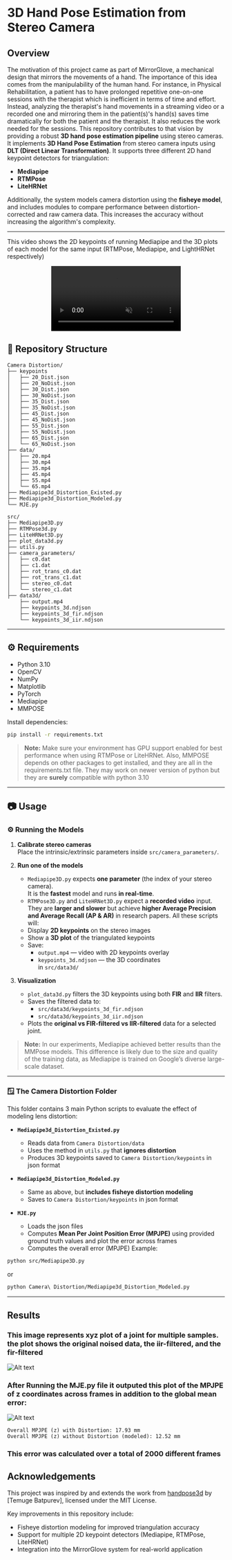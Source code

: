 # 3D Hand Pose Estimation from Stereo Camera
## Overview
The motivation of this project came as part of MirrorGlove, a mechanical design that mirrors the movements of a hand. The importance of this idea comes from the manipulability of the human hand. For instance, in Physical Rehabilitation, a patient has to have prolonged repetitive one-on-one sessions with the therapist which is inefficient in terms of time and effort. Instead, analyzing the therapist's hand movements in a streaming video or a recorded one and mirroring them in the patient(s)'s hand(s) saves time dramatically for both the patient and the therapist. It also reduces the work needed for the sessions. This repository contributes to that vision by providing a robust **3D hand pose estimation pipeline** using stereo cameras. It implements **3D Hand Pose Estimation** from stereo camera inputs using **DLT (Direct Linear Transformation)**. It supports three different 2D hand keypoint detectors for triangulation:

- **Mediapipe**
- **RTMPose**
- **LiteHRNet**

Additionally, the system models camera distortion using the **fisheye model**, and includes modules to compare performance between distortion-corrected and raw camera data.
This increases the accuracy without increasing the algorithm's complexity.

---
This video shows the 2D keypoints of running Mediapipe and the 3D plots of each model for the same input (RTMPose, Mediapipe, and LightHRNet respectively)
<div align="center">
  <video src="https://github.com/user-attachments/assets/71ac803b-e8d6-4938-b31f-57551a7a09c4" autoplay loop muted playsinline></video>
</div>

## 📁 Repository Structure

```
Camera Distortion/
├── keypoints
│   ├── 20_Dist.json
│   ├── 20_NoDist.json
│   ├── 30_Dist.json
│   ├── 30_NoDist.json
│   ├── 35_Dist.json
│   ├── 35_NoDist.json
│   ├── 45_Dist.json
│   ├── 45_NoDist.json
│   ├── 55_Dist.json
│   ├── 55_NoDist.json
│   ├── 65_Dist.json
│   └── 65_NoDist.json
├── data/
│   ├── 20.mp4
│   ├── 30.mp4
│   ├── 35.mp4
│   ├── 45.mp4
│   ├── 55.mp4
│   └── 65.mp4
├── Mediapipe3d_Distortion_Existed.py
├── Mediapipe3d_Distortion_Modeled.py
└── MJE.py

src/
├── Mediapipe3D.py
├── RTMPose3d.py
├── LiteHRNet3D.py
├── plot_data3d.py
├── utils.py
├── camera_parameters/
│   ├── c0.dat
│   ├── c1.dat
│   ├── rot_trans_c0.dat
│   ├── rot_trans_c1.dat
│   ├── stereo_c0.dat
│   └── stereo_c1.dat
├── data3d/
    ├── output.mp4
    ├── keypoints_3d.ndjson
    ├── keypoints_3d_fir.ndjson
    └── keypoints_3d_iir.ndjson
```

---

## ⚙️ Requirements

- Python 3.10
- OpenCV
- NumPy
- Matplotlib
- PyTorch
- Mediapipe
- MMPOSE

Install dependencies:

```bash
pip install -r requirements.txt
```

> **Note:** Make sure your environment has GPU support enabled for best performance when using RTMPose or LiteHRNet. Also, MMPOSE depends on other packages to get installed, and they are all in the requirements.txt file. They may work on newer version of python but they are **surely** compatible with python 3.10

---

## 📷 Usage

### ⚙️ Running the Models
1. **Calibrate stereo cameras**  
   Place the intrinsic/extrinsic parameters inside `src/camera_parameters/`.

2. **Run one of the models**  
   - `Mediapipe3D.py` expects **one parameter** (the index of your stereo camera).  
     It is the **fastest** model and runs **in real-time**.  
   - `RTMPose3D.py` and `LiteHRNet3D.py` expect a **recorded video** input.  
     They are **larger and slower** but achieve **higher Average Precision and Average Recall (AP & AR)** in research papers.
   All these scripts will:
   - Display **2D keypoints** on the stereo images
   - Show a **3D plot** of the triangulated keypoints
   - Save:
     - `output.mp4` — video with 2D keypoints overlay
     - `keypoints_3d.ndjson` — the 3D coordinates  
       in `src/data3d/`

3. **Visualization**  
   - `plot_data3d.py` filters the 3D keypoints using both **FIR** and **IIR** filters.
   - Saves the filtered data to:
     - `src/data3d/keypoints_3d_fir.ndjson`
     - `src/data3d/keypoints_3d_iir.ndjson`
   - Plots the **original vs FIR-filtered vs IIR-filtered** data for a selected joint.

> **Note:** In our experiments, Mediapipe achieved better results than the MMPose models. This difference is likely due to the size and quality of the training data, as Mediapipe is trained on Google’s diverse large-scale dataset.
---

### 🪟 The Camera Distortion Folder
This folder contains 3 main Python scripts to evaluate the effect of modeling lens distortion:

- **`Mediapipe3d_Distortion_Existed.py`**  
  - Reads data from `Camera Distortion/data`
  - Uses the method in `utils.py` that **ignores distortion**
  - Produces 3D keypoints saved to `Camera Distortion/keypoints` in json format

- **`Mediapipe3d_Distortion_Modeled.py`**  
  - Same as above, but **includes fisheye distortion modeling**
  - Saves to `Camera Distortion/keypoints` in json format

- **`MJE.py`**  
  - Loads the json files
  - Computes **Mean Per Joint Position Error (MPJPE)** using provided ground truth values and plot the error across frames
  - Computes the overall error (MPJPE)
Example:

```bash
python src/Mediapipe3D.py
```

or

```bash
python Camera\ Distortion/Mediapipe3d_Distortion_Modeled.py
```

---
## Results
### This image represents xyz plot of a joint for multiple samples. the plot shows the original noised data, the iir-filtered, and the fir-filtered
![Alt text](Data/xyz_plot.png)
### After Running the MJE.py file it outputed this plot of the MPJPE of z coordinates across frames in addition to the global mean error:
![Alt text](Data/MPJPE.png)

```
Overall MPJPE (z) with Distortion: 17.93 mm
Overall MPJPE (z) without Distortion (modeled): 12.52 mm
```
### This error was calculated over a total of 2000 different frames
## Acknowledgements

This project was inspired by and extends the work from 
[handpose3d](https://github.com/TemugeB/handpose3d) by [Temuge Batpurev], 
licensed under the MIT License.

Key improvements in this repository include:
- Fisheye distortion modeling for improved triangulation accuracy
- Support for multiple 2D keypoint detectors (Mediapipe, RTMPose, LiteHRNet)
- Integration into the MirrorGlove system for real-world application